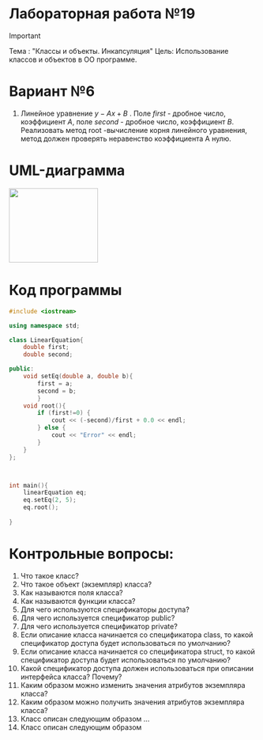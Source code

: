 # Лабораторная работа №19
>[!IMPORTANT]
>Тема : "Классы и объекты. Инкапсуляция"
>Цель: Использование классов и объектов в ОО программе.

# Вариант №6
1. Линейное уравнение $у-Ах+В$ . Поле $first$ - дробное число, коэффициент $А$, поле $second$ - дробное число, коэффициент $В$. Реализовать метод root -вычисление корня линейного уравнения, метод должен проверять неравенство коэффициента А нулю.

# UML-диаграмма
<img src="https://media4.giphy.com/media/v1.Y2lkPTc5MGI3NjExMTdwbmpnY3g2eGdpaXBudHp1ZGlmMzEyYThwdnNzc3ZkZmc0bDA4eCZlcD12MV9pbnRlcm5hbF9naWZfYnlfaWQmY3Q9Zw/vVzH2XY3Y0Ar6/giphy.gif" width="180" height="150"/>

# Код программы

```cpp
#include <iostream>

using namespace std;

class LinearEquation{
    double first;
    double second;

public:
    void setEq(double a, double b){
        first = a;
        second = b;
        }
    void root(){
        if (first!=0) {
            cout << (-second)/first + 0.0 << endl;
        } else {
            cout << "Error" << endl;
        }
    }
};



int main(){
    linearEquation eq;
    eq.setEq(2, 5);
    eq.root();
    
}
```

# Контрольные вопросы:

1. Что такое класс?
2. Что такое объект (экземпляр) класса?
3. Как называются поля класса?
4. Как называются функции класса?
5. Для чего используются спецификаторы доступа?
6. Для чего используется спецификатор public?
7. Для чего используется спецификатор private?
8. Если описание класса начинается со спецификатора class, то какой спецификатор доступа будет использоваться по умолчанию?
9. Если описание класса начинается со спецификатора struct, то какой спецификатор доступа будет использоваться по умолчанию?
10. Какой спецификатор доступа должен использоваться при описании интерфейса класса? Почему?
11. Каким образом можно изменить значения атрибутов экземпляра класса?
12. Каким образом можно получить значения атрибутов экземпляра класса?
13. Класс описан следующим образом
...
16. Класс описан следующим образом
